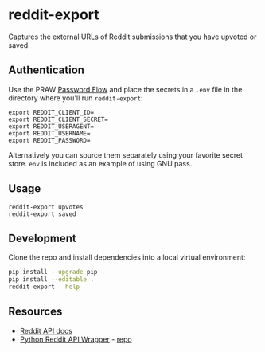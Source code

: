 # reddit-export

Captures the external URLs of Reddit submissions that you have upvoted or saved.

## Authentication

Use the PRAW [Password Flow](https://praw.readthedocs.io/en/latest/getting_started/authentication.html) and place the secrets in a `.env` file in the directory where you'll run `reddit-export`:

```
export REDDIT_CLIENT_ID=
export REDDIT_CLIENT_SECRET=
export REDDIT_USERAGENT=
export REDDIT_USERNAME=
export REDDIT_PASSWORD=
```

Alternatively you can source them separately using your favorite secret store. `env`
is included as an example of using GNU pass.

## Usage

```
reddit-export upvotes
reddit-export saved
```

## Development

Clone the repo and install dependencies into a local virtual environment:

```bash
pip install --upgrade pip
pip install --editable .
reddit-export --help
```

## Resources

* [Reddit API docs](https://old.reddit.com/dev/api)
* [Python Reddit API Wrapper](https://praw.readthedocs.io/en/latest/index.html) - [repo](https://github.com/praw-dev/praw)